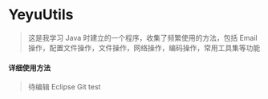 # YeyuUtils
> 这是我学习 Java 时建立的一个程序，收集了频繁使用的方法，包括 Email 操作，配置文件操作，文件操作，网络操作，编码操作，常用工具集等功能
#### 详细使用方法
> 待编辑
> Eclipse Git test